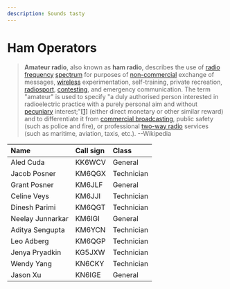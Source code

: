 ```yaml
---
description: Sounds tasty
---
```


# Ham Operators

> **Amateur radio**, also known as **ham radio**, describes the use of [radio frequency](https://en.wikipedia.org/wiki/Radio_frequency) [spectrum](https://en.wikipedia.org/wiki/Radio_spectrum) for purposes of [non-commercial](https://en.wikipedia.org/wiki/Non-commercial) exchange of messages, [wireless](https://en.wikipedia.org/wiki/Wireless) experimentation, self-training, private recreation, [radiosport](https://en.wikipedia.org/wiki/Radiosport), [contesting](https://en.wikipedia.org/wiki/Contesting), and emergency communication. The term "amateur" is used to specify "a duly authorised person interested in radioelectric practice with a purely personal aim and without [pecuniary](https://en.wiktionary.org/wiki/pecuniary) interest;"[\[1\]](https://en.wikipedia.org/wiki/Amateur_radio#cite_note-1) \(either direct monetary or other similar reward\) and to differentiate it from [commercial broadcasting](https://en.wikipedia.org/wiki/Commercial_broadcasting), public safety \(such as police and fire\), or professional [two-way radio](https://en.wikipedia.org/wiki/Two-way_radio) services \(such as maritime, aviation, taxis, etc.\). --Wikipedia

| Name | Call sign | Class |
| :--- | :--- | :--- |
| Aled Cuda | KK6WCV | General |
| Jacob Posner | KM6QGX | Technician |
| Grant Posner | KM6JLF | General |
| Celine Veys | KM6JJI | Technician |
| Dinesh Parimi | KM6QGT | Technician |
| Neelay Junnarkar | KM6IGI | General |
| Aditya Sengupta | KM6YCN | Technician |
| Leo Adberg | KM6QGP | Technician |
| Jenya Pryadkin | KG5JXW | Technician |
| Wendy Yang | KN6CKY | Technician |
| Jason Xu | KN6IGE | General |



